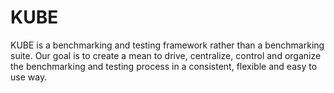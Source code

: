 KUBE
====

KUBE is a benchmarking and testing framework rather than a benchmarking suite. Our goal is to create a mean to drive, centralize, control and organize the benchmarking and testing process in a consistent, flexible and easy to use way.
